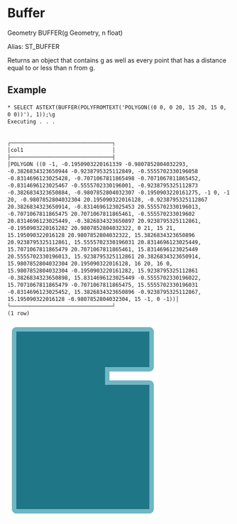 # Buffer #

Geometry BUFFER(g Geometry, n float)

Alias: ST_BUFFER

Returns an object that contains g as well as every point that has a distance equal to or less than n from g.

## Example ##

    * SELECT ASTEXT(BUFFER(POLYFROMTEXT('POLYGON((0 0, 0 20, 15 20, 15 0, 0 0))'), 1));\g                            
    Executing . . .


    ┌────────────────────────────────┐
    │col1                            │
    ├────────────────────────────────┤
    │POLYGON ((0 -1, -0.1950903220161339 -0.9807852804032293, -0.3826834323650944 -0.9238795325112849, -0.5555702330196058 -0.8314696123025428, -0.7071067811865498 -0.7071067811865452, -0.8314696123025467 -0.5555702330196001, -0.9238795325112873 -0.3826834323650884, -0.9807852804032307 -0.1950903220161275, -1 0, -1 20, -0.9807852804032304 20.195090322016128, -0.9238795325112867 20.3826834323650914, -0.8314696123025453 20.5555702330196013, -0.7071067811865475 20.7071067811865461, -0.555570233019602 20.8314696123025449, -0.3826834323650897 20.9238795325112861, -0.1950903220161282 20.9807852804032322, 0 21, 15 21, 15.195090322016128 20.9807852804032322, 15.3826834323650896 20.9238795325112861, 15.5555702330196031 20.8314696123025449, 15.7071067811865479 20.7071067811865461, 15.8314696123025449 20.5555702330196013, 15.9238795325112861 20.3826834323650914, 15.9807852804032304 20.195090322016128, 16 20, 16 0, 15.9807852804032304 -0.1950903220161282, 15.9238795325112861 -0.3826834323650898, 15.8314696123025449 -0.5555702330196022, 15.7071067811865479 -0.7071067811865475, 15.5555702330196031 -0.8314696123025452, 15.3826834323650896 -0.9238795325112867, 15.195090322016128 -0.9807852804032304, 15 -1, 0 -1))│
    └────────────────────────────────┘
    (1 row)

![Buffer](buffer.svg)
